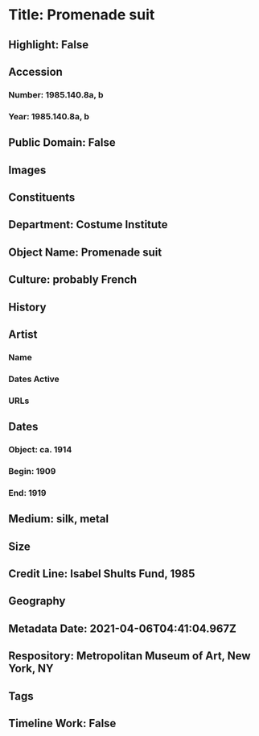 # Title: Promenade suit
## Highlight: False
## Accession
### Number: 1985.140.8a, b
### Year: 1985.140.8a, b
## Public Domain: False
## Images
## Constituents
## Department: Costume Institute
## Object Name: Promenade suit
## Culture: probably French
## History
## Artist
### Name
### Dates Active
### URLs
## Dates
### Object: ca. 1914
### Begin: 1909
### End: 1919
## Medium: silk, metal
## Size
## Credit Line: Isabel Shults Fund, 1985
## Geography
## Metadata Date: 2021-04-06T04:41:04.967Z
## Respository: Metropolitan Museum of Art, New York, NY
## Tags
## Timeline Work: False